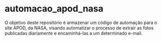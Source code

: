 # automacao_apod_nasa
O objetivo deste repositório é armazenar um código de automação para o site APOD, da NASA, visando automatizar o processo de extrair as fotos publicadas diariamente e encaminhá-las a um determinado e-mail.
